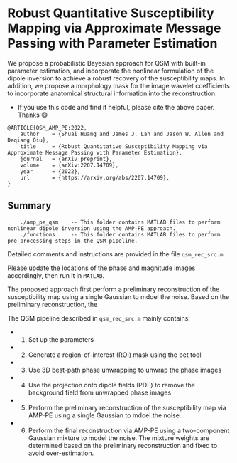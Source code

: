 # Robust Quantitative Susceptibility Mapping via Approximate Message Passing with Parameter Estimation
We propose a probabilistic Bayesian approach for QSM with built-in parameter estimation, and incorporate the nonlinear formulation of the dipole inversion to achieve a robust recovery of the susceptibility maps. 
In addition, we propose a morphology mask for the image wavelet coefficients to incorporate anatomical structural information into the reconstruction.

* If you use this code and find it helpful, please cite the above paper. Thanks :smile:
```
@ARTICLE{QSM_AMP_PE:2022,
    author    = {Shuai Huang and James J. Lah and Jason W. Allen and Deqiang Qiu},
    title     = {Robust Quantitative Susceptibility Mapping via Approximate Message Passing with Parameter Estimation},
    journal   = {arXiv preprint},
    volume    = {arXiv:2207.14709},
    year      = {2022},
    url       = {https://arxiv.org/abs/2207.14709},
}
```

## Summary
```
    ./amp_pe_qsm	-- This folder contains MATLAB files to perform nonlinear dipole inversion using the AMP-PE approach.
    ./functions 	-- This folder contains MATLAB files to perform pre-processing steps in the QSM pipeline.
```

Detailed comments and instructions are provided in the file `qsm_rec_src.m`. 

Please update the locations of the phase and magnitude images accordingly, then run it in `MATLAB`.

The proposed approach first perform a preliminary reconstruction of the susceptibility map using a single Gaussian to mdoel the noise. Based on the preliminary reconstruction, the 


The QSM pipeline described in `qsm_rec_src.m` mainly contains:

* 1) Set up the parameters
* 2) Generate a region-of-interest (ROI) mask using the bet tool
* 3) Use 3D best-path phase unwrapping to unwrap the phase images
* 4) Use the projection onto dipole fields (PDF) to remove the background field from unwrapped phase images
* 5) Perform the preliminary reconstruction of the susceptibility map via AMP-PE using a single Gaussian to mdoel the noise.
* 6) Perform the final reconstruction via AMP-PE using a two-component Gaussian mixture to model the noise. The mixture weights are determined based on the preliminary reconstruction and fixed to avoid over-estimation.